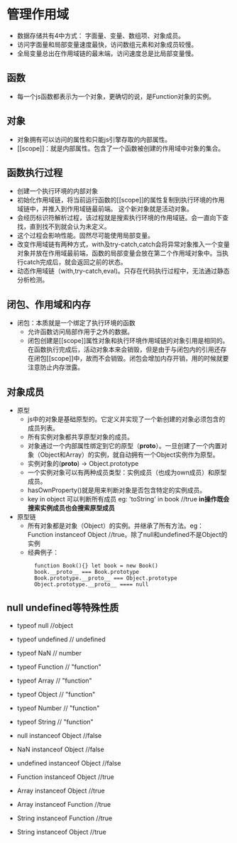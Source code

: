 # 管理作用域
- 数据存储共有4中方式： 字面量、变量、数组项、对象成员。
- 访问字面量和局部变量速度最快，访问数组元素和对象成员较慢。
- 全局变量总出在作用域链的最末端，访问速度总是比局部变量慢。

## 函数
- 每一个js函数都表示为一个对象，更确切的说，是Function对象的实例。

## 对象
- 对象拥有可以访问的属性和只能js引擎存取的内部属性。
- [[scope]]：就是内部属性。包含了一个函数被创建的作用域中对象的集合。

## 函数执行过程
  - 创建一个执行环境的内部对象
  - 初始化作用域链，将当前运行函数的[[scope]]的属性复制到执行环境的作用域链中，并推入到作用域链最前端。 这个新对象就是活动对象。
  - 会经历标识符解析过程，该过程就是搜索执行环境的作用域链。会一直向下查找，直到找不到就会认为未定义。
  - 这个过程会影响性能。固然尽可能使用局部变量。
  - 改变作用域链有两种方式，with及try-catch,catch会将异常对象推入一个变量对象并放在作用域最前端，函数的局部变量会放在第二个作用域对象中。当执行catch完成后，就会返回之前的状态。
  - 动态作用域链（with,try-catch,eval)。只存在代码执行过程中，无法通过静态分析检测。
  
## 闭包、作用域和内存
- 闭包：本质就是一个绑定了执行环境的函数
  - 允许函数访问局部作用于之外的数据。
  - 闭包创建是[[scope]]属性对象和执行环境作用域链的对象引用是相同的。在函数执行完成后，活动对象本来会销毁，但是由于与闭包内的引用还存在闭包[[scope]]中，故而不会销毁。闭包会增加内存开销，用的时候就要注意防止内存泄露。

## 对象成员
- 原型
  - js中的对象是基础原型的。它定义并实现了一个新创建的对象必须包含的成员列表。
  - 所有实例对象都共享原型对象的成员。
  - 对象通过一个内部属性绑定到它的原型（__proto__）。一旦创建了一个内置对象（Object和Array）的实例，就自动拥有一个Object实例作为原型。
  - 实例对象的(__proto__) -> Object.prototype
  - 一个实例对象可以有两种成员类型：实例成员（也成为own成员）和原型成员。
  - hasOwnProperty()就是用来判断对象是否包含特定的实例成员。
  - key in object 可以判断所有成员  eg: 'toString' in book   //true   **in操作既会搜索实例成员也会搜索原型成员**
- 原型链
  - 所有对象都是对象（Object）的实例。并继承了所有方法。eg： Function instanceof Object //true。除了null和undefined不是Object的实例
  - 经典例子：
    ```
      function Book(){} let book = new Book()
      book.__proto__ === Book.prototype
      Book.prototype.__proto__ === Object.prototype
      Object.prototype.__proto__ ==== null
    ``` 


## null undefined等特殊性质
- typeof null //object
- typeof undefined // undefined
- typeof NaN // number
- typeof Function // "function"
- typeof Array // "function"
- typeof Object // "function"
- typeof Number // "function"
- typeof String // "function"


- null instanceof Object  //false
- NaN instanceof Object //false
- undefined instanceof Object  //false
- Function instanceof Object  //true
- Array instanceof Object  //true
- Array instanceof Function //true
- String instanceof Function //true
- String instanceof Object //true